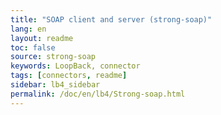 ```yaml
---
title: "SOAP client and server (strong-soap)"
lang: en
layout: readme
toc: false
source: strong-soap
keywords: LoopBack, connector
tags: [connectors, readme]
sidebar: lb4_sidebar
permalink: /doc/en/lb4/Strong-soap.html
---
```


